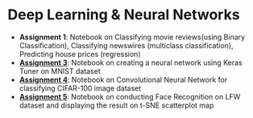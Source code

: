 # Deep Learning &amp; Neural Networks
- **Assignment 1**: Notebook on Classifying movie reviews(using Binary Classification), Classifying newswires (multiclass classification), Predicting house prices (regression)
- [**Assignment 3**](Assignment_3.ipynb): Notebook on creating a neural network using Keras Tuner on MNIST dataset
- [**Assignment 4**](Assignment_4.ipynb): Notebook on Convolutional Neural Network for classifying CIFAR-100 image dataset
- [**Assignment 5**](Assignment_5.ipynb): Notebook on conducting Face Recognition on LFW dataset and displaying the result on t-SNE scatterplot map
